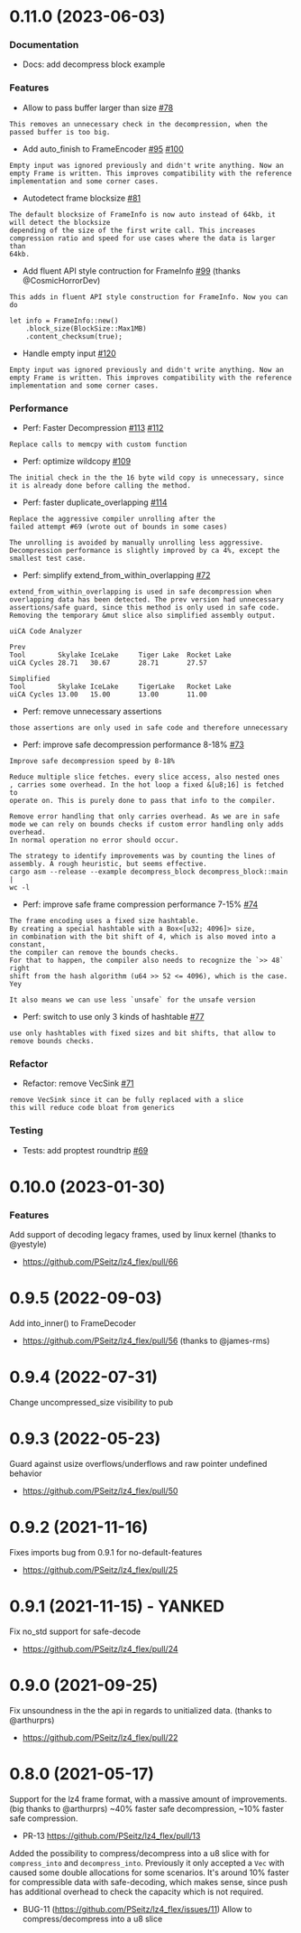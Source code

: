 0.11.0 (2023-06-03)
==================

### Documentation

- Docs: add decompress block example

### Features

- Allow to pass buffer larger than size [#78](https://github.com/PSeitz/lz4_flex/pull/78)
```
This removes an unnecessary check in the decompression, when the passed buffer is too big.
```
- Add auto_finish to FrameEncoder [#95](https://github.com/PSeitz/lz4_flex/pull/95) [#100](https://github.com/PSeitz/lz4_flex/pull/100)
```
Empty input was ignored previously and didn't write anything. Now an empty Frame is written. This improves compatibility with the reference implementation and some corner cases.
```
- Autodetect frame blocksize [#81](https://github.com/PSeitz/lz4_flex/pull/81)
```
The default blocksize of FrameInfo is now auto instead of 64kb, it will detect the blocksize
depending of the size of the first write call. This increases
compression ratio and speed for use cases where the data is larger than
64kb.
```
- Add fluent API style contruction for FrameInfo [#99](https://github.com/PSeitz/lz4_flex/pull/99) (thanks @CosmicHorrorDev)
```
This adds in fluent API style construction for FrameInfo. Now you can do

let info = FrameInfo::new()
    .block_size(BlockSize::Max1MB)
    .content_checksum(true);
```
- Handle empty input [#120](https://github.com/PSeitz/lz4_flex/pull/120)
```
Empty input was ignored previously and didn't write anything. Now an empty Frame is written. This improves compatibility with the reference implementation and some corner cases.
```

### Performance
- Perf: Faster Decompression [#113](https://github.com/PSeitz/lz4_flex/pull/113) [#112](https://github.com/PSeitz/lz4_flex/pull/112)
```
Replace calls to memcpy with custom function
```

- Perf: optimize wildcopy [#109](https://github.com/PSeitz/lz4_flex/pull/109)
```
The initial check in the the 16 byte wild copy is unnecessary, since it is already done before calling the method.
```

- Perf: faster duplicate_overlapping [#114](https://github.com/PSeitz/lz4_flex/pull/114)
```
Replace the aggressive compiler unrolling after the
failed attempt #69 (wrote out of bounds in some cases)

The unrolling is avoided by manually unrolling less aggressive.
Decompression performance is slightly improved by ca 4%, except the
smallest test case.

```
- Perf: simplify extend_from_within_overlapping [#72](https://github.com/PSeitz/lz4_flex/pull/72)
```
extend_from_within_overlapping is used in safe decompression when
overlapping data has been detected. The prev version had unnecessary
assertions/safe guard, since this method is only used in safe code.
Removing the temporary &mut slice also simplified assembly output.

uiCA Code Analyzer

Prev
Tool 	    Skylake	IceLake 	Tiger Lake 	Rocket Lake
uiCA Cycles 28.71 	30.67 		28.71 		27.57

Simplified
Tool 	    Skylake	IceLake 	TigerLake 	Rocket Lake
uiCA Cycles 13.00 	15.00 		13.00 		11.00
```
- Perf: remove unnecessary assertions
```
those assertions are only used in safe code and therefore unnecessary
```
- Perf: improve safe decompression performance 8-18% [#73](https://github.com/PSeitz/lz4_flex/pull/73)
```
Improve safe decompression speed by 8-18%

Reduce multiple slice fetches. every slice access, also nested ones
, carries some overhead. In the hot loop a fixed &[u8;16] is fetched to
operate on. This is purely done to pass that info to the compiler.

Remove error handling that only carries overhead. As we are in safe
mode we can rely on bounds checks if custom error handling only adds overhead.
In normal operation no error should occur.

The strategy to identify improvements was by counting the lines of
assembly. A rough heuristic, but seems effective.
cargo asm --release --example decompress_block decompress_block::main |
wc -l
```
- Perf: improve safe frame compression performance 7-15% [#74](https://github.com/PSeitz/lz4_flex/pull/74)
```
The frame encoding uses a fixed size hashtable.
By creating a special hashtable with a Box<[u32; 4096]> size,
in combination with the bit shift of 4, which is also moved into a constant,
the compiler can remove the bounds checks.
For that to happen, the compiler also needs to recognize the `>> 48` right
shift from the hash algorithm (u64 >> 52 <= 4096), which is the case. Yey

It also means we can use less `unsafe` for the unsafe version
```
- Perf: switch to use only 3 kinds of hashtable [#77](https://github.com/PSeitz/lz4_flex/pull/77)
```
use only hashtables with fixed sizes and bit shifts, that allow to
remove bounds checks.
```

### Refactor

- Refactor: remove VecSink [#71](https://github.com/PSeitz/lz4_flex/pull/71)
```
remove VecSink since it can be fully replaced with a slice
this will reduce code bloat from generics
```
### Testing

- Tests: add proptest roundtrip [#69](https://github.com/PSeitz/lz4_flex/pull/69)

0.10.0 (2023-01-30)
==================
### Features
Add support of decoding legacy frames, used by linux kernel (thanks to @yestyle)
* https://github.com/PSeitz/lz4_flex/pull/66

0.9.5 (2022-09-03)
==================
Add into_inner() to FrameDecoder
* https://github.com/PSeitz/lz4_flex/pull/56 (thanks to @james-rms)

0.9.4 (2022-07-31) 
==================
Change uncompressed_size visibility to pub

0.9.3 (2022-05-23) 
==================
Guard against usize overflows/underflows and raw pointer undefined behavior
* https://github.com/PSeitz/lz4_flex/pull/50

0.9.2 (2021-11-16) 
==================
Fixes imports bug from 0.9.1 for no-default-features
* https://github.com/PSeitz/lz4_flex/pull/25

0.9.1 (2021-11-15) - YANKED
==================
Fix no_std support for safe-decode
* https://github.com/PSeitz/lz4_flex/pull/24

0.9.0 (2021-09-25)
==================
Fix unsoundness in the the api in regards to unitialized data. (thanks to @arthurprs)
* https://github.com/PSeitz/lz4_flex/pull/22

0.8.0 (2021-05-17)
==================
Support for the lz4 frame format, with a massive amount of improvements. (big thanks to @arthurprs)
~40% faster safe decompression, ~10% faster safe compression.
* PR-13 https://github.com/PSeitz/lz4_flex/pull/13

Added the possibility to compress/decompress into a u8 slice with
for `compress_into` and `decompress_into`. Previously it only accepted
a `Vec` with caused some double allocations for some scenarios. It's 
around 10% faster for compressible data with safe-decoding, which makes sense, since
push has additional overhead to check the capacity which is not required.

* BUG-11 (https://github.com/PSeitz/lz4_flex/issues/11)
	Allow to compress/decompress into a u8 slice


